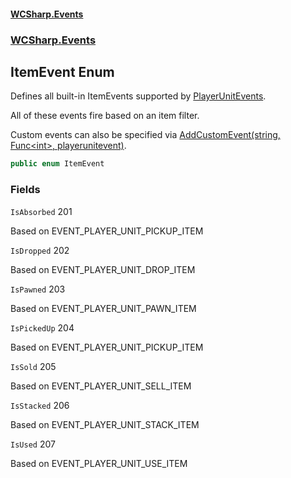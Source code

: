 #### [WCSharp\.Events](README.md 'README')
### [WCSharp\.Events](WCSharp.Events.md 'WCSharp\.Events')

## ItemEvent Enum

Defines all built\-in ItemEvents supported by [PlayerUnitEvents](WCSharp.Events.PlayerUnitEvents.md 'WCSharp\.Events\.PlayerUnitEvents')\.

All of these events fire based on an item filter.

Custom events can also be specified via [AddCustomEvent\(string, Func&lt;int&gt;, playerunitevent\)](WCSharp.Events.PlayerUnitEvents.AddCustomEvent(string,System.Func_int_,WCSharp.Api.playerunitevent).md 'WCSharp\.Events\.PlayerUnitEvents\.AddCustomEvent\(string, System\.Func\<int\>, WCSharp\.Api\.playerunitevent\)').

```csharp
public enum ItemEvent
```
### Fields

<a name='WCSharp.Events.ItemEvent.IsAbsorbed'></a>

`IsAbsorbed` 201

Based on EVENT\_PLAYER\_UNIT\_PICKUP\_ITEM

<a name='WCSharp.Events.ItemEvent.IsDropped'></a>

`IsDropped` 202

Based on EVENT\_PLAYER\_UNIT\_DROP\_ITEM

<a name='WCSharp.Events.ItemEvent.IsPawned'></a>

`IsPawned` 203

Based on EVENT\_PLAYER\_UNIT\_PAWN\_ITEM

<a name='WCSharp.Events.ItemEvent.IsPickedUp'></a>

`IsPickedUp` 204

Based on EVENT\_PLAYER\_UNIT\_PICKUP\_ITEM

<a name='WCSharp.Events.ItemEvent.IsSold'></a>

`IsSold` 205

Based on EVENT\_PLAYER\_UNIT\_SELL\_ITEM

<a name='WCSharp.Events.ItemEvent.IsStacked'></a>

`IsStacked` 206

Based on EVENT\_PLAYER\_UNIT\_STACK\_ITEM

<a name='WCSharp.Events.ItemEvent.IsUsed'></a>

`IsUsed` 207

Based on EVENT\_PLAYER\_UNIT\_USE\_ITEM